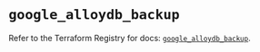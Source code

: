 # `google_alloydb_backup`

Refer to the Terraform Registry for docs: [`google_alloydb_backup`](https://registry.terraform.io/providers/hashicorp/google-beta/5.39.1/docs/resources/google_alloydb_backup).
